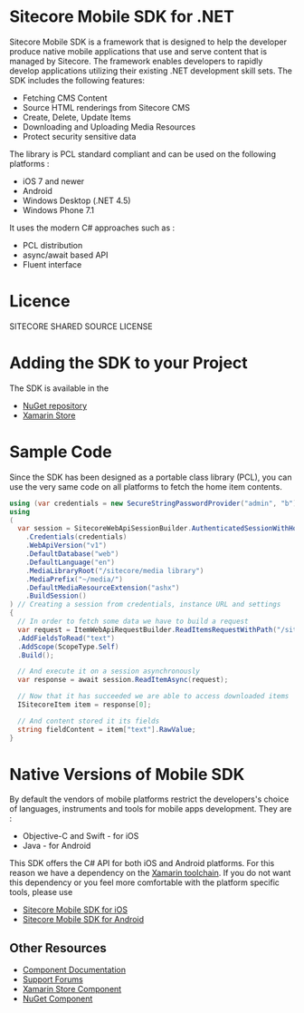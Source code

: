 Sitecore Mobile SDK for .NET
========

Sitecore Mobile SDK is a framework that is designed to help the developer produce native mobile applications that use and serve content that is managed by Sitecore. The framework enables developers to rapidly develop applications utilizing their existing .NET development skill sets. 
The SDK includes the following features:

* Fetching CMS Content
* Source HTML renderings from Sitecore CMS
* Create, Delete, Update Items
* Downloading and Uploading Media Resources
* Protect security sensitive data



The library is PCL standard compliant and can be used on the following platforms :

* iOS 7 and newer
* Android
* Windows Desktop (.NET 4.5)
* Windows Phone 7.1


It uses the modern C# approaches such as :
* PCL distribution
* async/await based API
* Fluent interface



# Licence
SITECORE SHARED SOURCE LICENSE


# Adding the SDK to your Project
The SDK is available in the 

* [NuGet repository](https://www.nuget.org)
* [Xamarin Store](https://components.xamarin.com)




# Sample Code
Since the SDK has been designed as a portable class library (PCL), you can use the very same code on all platforms to fetch the home item contents. 

```csharp
using (var credentials = new SecureStringPasswordProvider("admin", "b")) // providing secure credentials
using 
(
  var session = SitecoreWebApiSessionBuilder.AuthenticatedSessionWithHost(instanceUrl)
    .Credentials(credentials)
    .WebApiVersion("v1")
    .DefaultDatabase("web")
    .DefaultLanguage("en")
    .MediaLibraryRoot("/sitecore/media library")
    .MediaPrefix("~/media/")
    .DefaultMediaResourceExtension("ashx")
    .BuildSession()
) // Creating a session from credentials, instance URL and settings
{
  // In order to fetch some data we have to build a request
  var request = ItemWebApiRequestBuilder.ReadItemsRequestWithPath("/sitecore/content/home")
  .AddFieldsToRead("text")
  .AddScope(ScopeType.Self)
  .Build();

  // And execute it on a session asynchronously
  var response = await session.ReadItemAsync(request);

  // Now that it has succeeded we are able to access downloaded items
  ISitecoreItem item = response[0];

  // And content stored it its fields
  string fieldContent = item["text"].RawValue;
}
```

# Native Versions of Mobile SDK
By default the vendors of mobile platforms restrict the developers's choice of languages, instruments and tools for mobile apps development. 
They are : 

* Objective-C and Swift - for iOS
* Java - for Android 

This SDK offers the C# API for both iOS and Android platforms. For this reason we have a dependency on the [Xamarin toolchain](http://xamarin.com/platform). If you do not want this dependency or you feel more comfortable with the platform specific tools, please use 

* [Sitecore Mobile SDK for iOS](https://github.com/sitecore/sitecore-ios-sdk/)
* [Sitecore Mobile SDK for Android](https://github.com/sitecore/sitecore-android-sdk/)



## Other Resources

* [Component Documentation](N/A)
* [Support Forums](http://sdn.sitecore.net/Forum.aspx?)
* [Xamarin Store Component](N/A)
* [NuGet Component](N/A)

